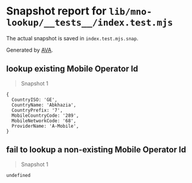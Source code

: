 # Snapshot report for `lib/mno-lookup/__tests__/index.test.mjs`

The actual snapshot is saved in `index.test.mjs.snap`.

Generated by [AVA](https://avajs.dev).

## lookup existing Mobile Operator Id

> Snapshot 1

    {
      CountryISO: 'GE',
      CountryName: 'Abkhazia',
      CountryPrefix: '7',
      MobileCountryCode: '289',
      MobileNetworkCode: '68',
      ProviderName: 'A-Mobile',
    }

## fail to lookup a non-existing Mobile Operator Id

> Snapshot 1

    undefined
